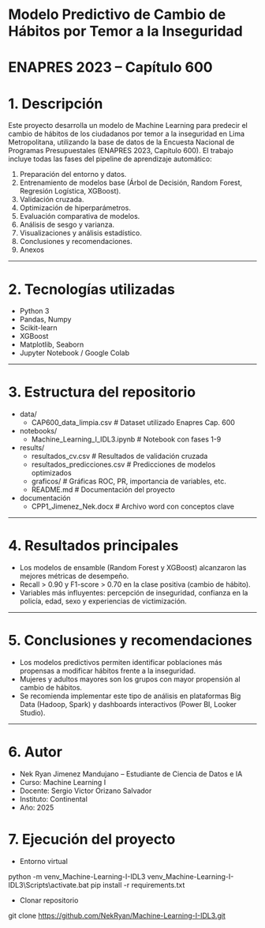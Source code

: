 
# Modelo Predictivo de Cambio de Hábitos por Temor a la Inseguridad
# ENAPRES 2023 – Capítulo 600

# 1. Descripción
Este proyecto desarrolla un modelo de Machine Learning para predecir el cambio de hábitos de los ciudadanos por temor a la inseguridad en Lima Metropolitana, utilizando la base de datos de la Encuesta Nacional de Programas Presupuestales (ENAPRES 2023, Capítulo 600).
El trabajo incluye todas las fases del pipeline de aprendizaje automático:
1.	Preparación del entorno y datos.
2.	Entrenamiento de modelos base (Árbol de Decisión, Random Forest, Regresión Logística, XGBoost).
3.	Validación cruzada.
4.	Optimización de hiperparámetros.
5.	Evaluación comparativa de modelos.
6.	Análisis de sesgo y varianza.
7.	Visualizaciones y análisis estadístico.
8.	Conclusiones y recomendaciones.
9.  Anexos
________________________________________
# 2. Tecnologías utilizadas
- Python 3
- Pandas, Numpy
- Scikit-learn
- XGBoost
- Matplotlib, Seaborn
- Jupyter Notebook / Google Colab
________________________________________
# 3. Estructura del repositorio
- data/
    - CAP600_data_limpia.csv        # Dataset utilizado Enapres Cap. 600
- notebooks/
    - Machine_Learning_I_IDL3.ipynb # Notebook con fases 1-9
- results/
    - resultados_cv.csv             # Resultados de validación cruzada
    - resultados_predicciones.csv   # Predicciones de modelos optimizados
    - graficos/                     # Gráficas ROC, PR, importancia de variables, etc.
    - README.md                     # Documentación del proyecto
- documentación
    - CPP1_Jimenez_Nek.docx         # Archivo word con conceptos clave
________________________________________
# 4. Resultados principales
- Los modelos de ensamble (Random Forest y XGBoost) alcanzaron las mejores métricas de desempeño.
- Recall > 0.90 y F1-score > 0.70 en la clase positiva (cambio de hábito).
- Variables más influyentes: percepción de inseguridad, confianza en la policía, edad, sexo y experiencias de victimización.
________________________________________
# 5. Conclusiones y recomendaciones
- Los modelos predictivos permiten identificar poblaciones más propensas a modificar hábitos frente a la inseguridad.
- Mujeres y adultos mayores son los grupos con mayor propensión al cambio de hábitos.
- Se recomienda implementar este tipo de análisis en plataformas Big Data (Hadoop, Spark) y dashboards interactivos (Power BI, Looker Studio).
________________________________________
# 6. Autor
- Nek Ryan Jimenez Mandujano – Estudiante de Ciencia de Datos e IA
- Curso: Machine Learning I
- Docente: Sergio Victor Orizano Salvador
- Instituto: Continental
- Año: 2025

# 7. Ejecución del proyecto
- Entorno virtual

python -m venv_Machine-Learning-I-IDL3
venv_Machine-Learning-I-IDL3\Scripts\activate.bat
pip install -r requirements.txt

- Clonar repositorio

git clone https://github.com/NekRyan/Machine-Learning-I-IDL3.git
